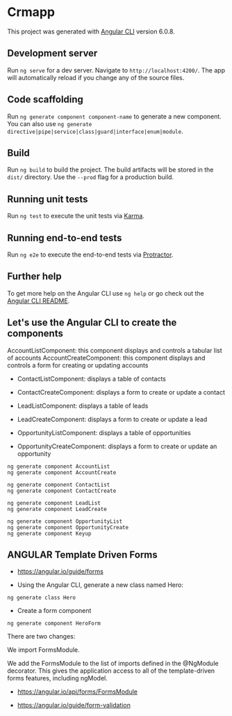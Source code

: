 # Crmapp

This project was generated with [Angular CLI](https://github.com/angular/angular-cli) version 6.0.8.

## Development server

Run `ng serve` for a dev server. Navigate to `http://localhost:4200/`. The app will automatically reload if you change any of the source files.

## Code scaffolding

Run `ng generate component component-name` to generate a new component. You can also use `ng generate directive|pipe|service|class|guard|interface|enum|module`.

## Build

Run `ng build` to build the project. The build artifacts will be stored in the `dist/` directory. Use the `--prod` flag for a production build.

## Running unit tests

Run `ng test` to execute the unit tests via [Karma](https://karma-runner.github.io).

## Running end-to-end tests

Run `ng e2e` to execute the end-to-end tests via [Protractor](http://www.protractortest.org/).

## Further help

To get more help on the Angular CLI use `ng help` or go check out the [Angular CLI README](https://github.com/angular/angular-cli/blob/master/README.md).

## Let's use the Angular CLI to create the components

AccountListComponent: this component displays and controls a tabular list of accounts
AccountCreateComponent: this component displays and controls a form for creating or updating accounts

* ContactListComponent: displays a table of contacts

* ContactCreateComponent: displays a form to create or update a contact

* LeadListComponent: displays a table of leads

* LeadCreateComponent: displays a form to create or update a lead

* OpportunityListComponent: displays a table of opportunities

* OpportunityCreateComponent: displays a form to create or update an opportunity

```
ng generate component AccountList
ng generate component AccountCreate

ng generate component ContactList
ng generate component ContactCreate

ng generate component LeadList
ng generate component LeadCreate

ng generate component OpportunityList
ng generate component OpportunityCreate
ng generate component Keyup
```

## ANGULAR Template Driven Forms

* https://angular.io/guide/forms

* Using the Angular CLI, generate a new class named Hero:

`ng generate class Hero`

* Create a form component

`ng generate component HeroForm`

There are two changes:

We import FormsModule.

We add the FormsModule to the list of imports defined in the @NgModule decorator. This gives the application access to all of the template-driven forms features, including ngModel.

* https://angular.io/api/forms/FormsModule

* https://angular.io/guide/form-validation
